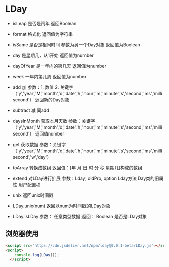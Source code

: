 # LDay

+ isLeap
是否是闰年
返回Boolean

+ format
格式化
返回值为字符串

+ isSame
是否是相同时间
参数为另一个Day对象
返回值为Boolean

+ day
是星期几，从1开始
返回值为number

+ dayOfYear
是一年内的第几天
返回值为number

+ week
一年内第几周
返回值为number

+ add
加
参数：1. 数值
      2. 关键字（'y','year','M','month','d','date','h','hour','m','minute','s','second','ms','millisecond'）
返回新的Day对象

+ subtract
减
同add

+ daysInMonth
获取本月天数
参数：关键字（'y','year','M','month','d','date','h','hour','m','minute','s','second','ms','millisecond'）
返回值number

+ get
获取数据
参数：关键字（'y','year','M','month','d','date','h','hour','m','minute','s','second','ms','millisecond','w','day'）

+ toArray
转换成数组
返回值：[年 月 日 时 分 秒 星期几]构成的数组

+ extend
对LDay进行扩展
参数：Lday, oldPro, option
Lday方法 Day类的旧属性 用户配置项


+ unix
返回unix时间戳

+ LDay.unix(num)
返回以num为时间戳的LDay对象

+ LDay.isLDay
参数： 任意类型数据
返回： Boolean 是否是LDay对象

## 浏览器使用

```html
<script src="https://cdn.jsdelivr.net/npm/lday@0.0.1-beta/LDay.js"></script>
<script>
    console.log(LDay());
  </script>
```
